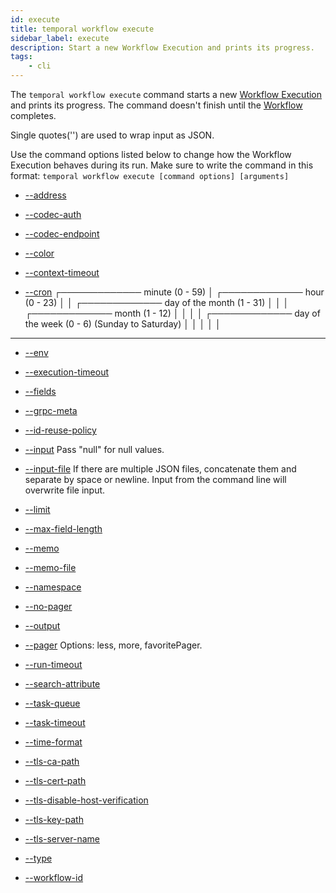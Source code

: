 ```yaml
---
id: execute
title: temporal workflow execute
sidebar_label: execute
description: Start a new Workflow Execution and prints its progress.
tags:
	- cli
---
```



The `temporal workflow execute` command starts a new [Workflow Execution](/concepts/what-is-a-workflow-execution) and prints its progress.
The command doesn't finish until the [Workflow](/concepts/what-is-a-workflow) completes.

Single quotes('') are used to wrap input as JSON.

Use the command options listed below to change how the Workflow Execution behaves during its run.
Make sure to write the command in this format:
`temporal workflow execute [command options] [arguments]`

- [--address](/cmd-options/address)

- [--codec-auth](/cmd-options/codec-auth)

- [--codec-endpoint](/cmd-options/codec-endpoint)

- [--color](/cmd-options/color)

- [--context-timeout](/cmd-options/context-timeout)

- [--cron](/cmd-options/cron)
┌───────────── minute (0 - 59)
│ ┌───────────── hour (0 - 23)
│ │ ┌───────────── day of the month (1 - 31)
│ │ │ ┌───────────── month (1 - 12)
│ │ │ │ ┌───────────── day of the week (0 - 6) (Sunday to Saturday)
│ │ │ │ │
* * * * *

- [--env](/cmd-options/env)

- [--execution-timeout](/cmd-options/execution-timeout)

- [--fields](/cmd-options/fields)

- [--grpc-meta](/cmd-options/grpc-meta)

- [--id-reuse-policy](/cmd-options/id-reuse-policy)

- [--input](/cmd-options/input)
Pass "null" for null values.

- [--input-file](/cmd-options/input-file)
If there are multiple JSON files, concatenate them and separate by space or newline.
Input from the command line will overwrite file input.

- [--limit](/cmd-options/limit)

- [--max-field-length](/cmd-options/max-field-length)

- [--memo](/cmd-options/memo)

- [--memo-file](/cmd-options/memo-file)

- [--namespace](/cmd-options/namespace)

- [--no-pager](/cmd-options/no-pager)

- [--output](/cmd-options/output)

- [--pager](/cmd-options/pager)
Options: less, more, favoritePager.

- [--run-timeout](/cmd-options/run-timeout)

- [--search-attribute](/cmd-options/search-attribute)

- [--task-queue](/cmd-options/task-queue)

- [--task-timeout](/cmd-options/task-timeout)

- [--time-format](/cmd-options/time-format)

- [--tls-ca-path](/cmd-options/tls-ca-path)

- [--tls-cert-path](/cmd-options/tls-cert-path)

- [--tls-disable-host-verification](/cmd-options/tls-disable-host-verification)

- [--tls-key-path](/cmd-options/tls-key-path)

- [--tls-server-name](/cmd-options/tls-server-name)

- [--type](/cmd-options/type)

- [--workflow-id](/cmd-options/workflow-id)

